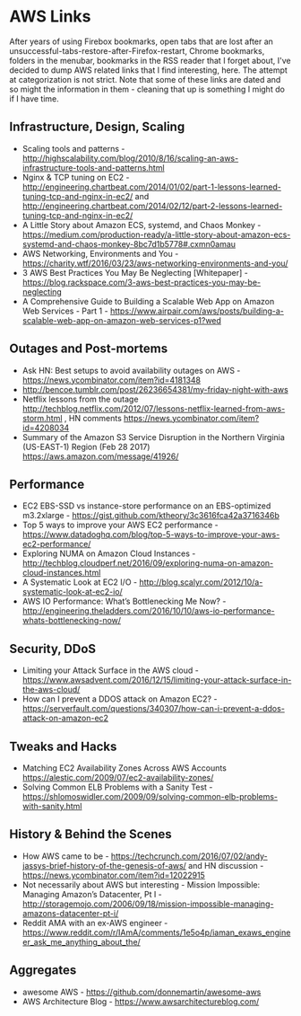 # AWS Links

After years of using Firebox bookmarks, open tabs that are lost after an unsuccessful-tabs-restore-after-Firefox-restart, Chrome bookmarks, folders in the menubar, bookmarks in the RSS reader that I forget about, I've decided to dump AWS related links that I find interesting, here. The attempt at categorization is not strict. Note that some of these links are dated and so might the information in them - cleaning that up is something I might do if I have time.

## Infrastructure, Design, Scaling
- Scaling tools and patterns - http://highscalability.com/blog/2010/8/16/scaling-an-aws-infrastructure-tools-and-patterns.html
- Nginx & TCP tuning on EC2 - http://engineering.chartbeat.com/2014/01/02/part-1-lessons-learned-tuning-tcp-and-nginx-in-ec2/ and http://engineering.chartbeat.com/2014/02/12/part-2-lessons-learned-tuning-tcp-and-nginx-in-ec2/
- A Little Story about Amazon ECS, systemd, and Chaos Monkey - https://medium.com/production-ready/a-little-story-about-amazon-ecs-systemd-and-chaos-monkey-8bc7d1b5778#.cxmn0amau
- AWS Networking, Environments and You - https://charity.wtf/2016/03/23/aws-networking-environments-and-you/
- 3 AWS Best Practices You May Be Neglecting [Whitepaper] - https://blog.rackspace.com/3-aws-best-practices-you-may-be-neglecting
- A Comprehensive Guide to Building a Scalable Web App on Amazon Web Services - Part 1 - https://www.airpair.com/aws/posts/building-a-scalable-web-app-on-amazon-web-services-p1?wed

## Outages and Post-mortems
- Ask HN: Best setups to avoid availability outages on AWS - https://news.ycombinator.com/item?id=4181348
- http://bencoe.tumblr.com/post/26236654381/my-friday-night-with-aws
- Netflix lessons from the outage http://techblog.netflix.com/2012/07/lessons-netflix-learned-from-aws-storm.html , HN comments https://news.ycombinator.com/item?id=4208034
- Summary of the Amazon S3 Service Disruption in the Northern Virginia (US-EAST-1) Region (Feb 28 2017) https://aws.amazon.com/message/41926/


## Performance
- EC2 EBS-SSD vs instance-store performance on an EBS-optimized m3.2xlarge - https://gist.github.com/ktheory/3c3616fca42a3716346b
- Top 5 ways to improve your AWS EC2 performance - https://www.datadoghq.com/blog/top-5-ways-to-improve-your-aws-ec2-performance/
- Exploring NUMA on Amazon Cloud Instances - http://techblog.cloudperf.net/2016/09/exploring-numa-on-amazon-cloud-instances.html
- A Systematic Look at EC2 I/O - http://blog.scalyr.com/2012/10/a-systematic-look-at-ec2-io/
- AWS IO Performance: What’s Bottlenecking Me Now? - http://engineering.theladders.com/2016/10/10/aws-io-performance-whats-bottlenecking-now/

## Security, DDoS
- Limiting your Attack Surface in the AWS cloud - https://www.awsadvent.com/2016/12/15/limiting-your-attack-surface-in-the-aws-cloud/
- How can I prevent a DDOS attack on Amazon EC2? - https://serverfault.com/questions/340307/how-can-i-prevent-a-ddos-attack-on-amazon-ec2

## Tweaks and Hacks
- Matching EC2 Availability Zones Across AWS Accounts https://alestic.com/2009/07/ec2-availability-zones/
- Solving Common ELB Problems with a Sanity Test - https://shlomoswidler.com/2009/09/solving-common-elb-problems-with-sanity.html 

## History & Behind the Scenes
- How AWS came to be - https://techcrunch.com/2016/07/02/andy-jassys-brief-history-of-the-genesis-of-aws/ and HN discussion - https://news.ycombinator.com/item?id=12022915
- Not necessarily about AWS but interesting - Mission Impossible: Managing Amazon’s Datacenter, Pt I - http://storagemojo.com/2006/09/18/mission-impossible-managing-amazons-datacenter-pt-i/
- Reddit AMA with an ex-AWS engineer - https://www.reddit.com/r/IAmA/comments/1e5o4p/iaman_exaws_engineer_ask_me_anything_about_the/

## Aggregates
- awesome AWS - https://github.com/donnemartin/awesome-aws
- AWS Architecture Blog - https://www.awsarchitectureblog.com/


